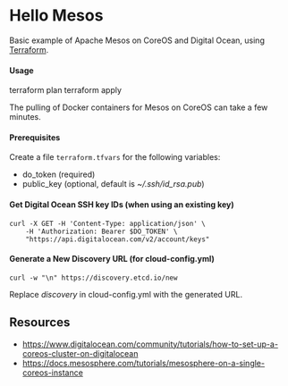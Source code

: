 # Hello Mesos

Basic example of Apache Mesos on CoreOS and Digital Ocean, using [Terraform](https://www.terraform.io/).

#### Usage

  terraform plan
  terraform apply

The pulling of Docker containers for Mesos on CoreOS can take a few minutes.

#### Prerequisites

Create a file `terraform.tfvars` for the following variables:

* do_token (required)
* public_key (optional, default is *~/.ssh/id_rsa.pub*)

#### Get Digital Ocean SSH key IDs (when using an existing key)

    curl -X GET -H 'Content-Type: application/json' \
        -H 'Authorization: Bearer $DO_TOKEN' \
        "https://api.digitalocean.com/v2/account/keys"

#### Generate a New Discovery URL (for cloud-config.yml)

    curl -w "\n" https://discovery.etcd.io/new

Replace *discovery* in cloud-config.yml with the generated URL.

## Resources

* https://www.digitalocean.com/community/tutorials/how-to-set-up-a-coreos-cluster-on-digitalocean
* https://docs.mesosphere.com/tutorials/mesosphere-on-a-single-coreos-instance
